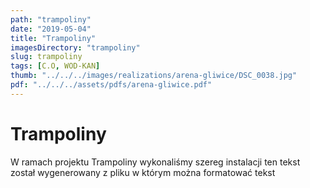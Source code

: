 ```yaml
---
path: "trampoliny"
date: "2019-05-04"
title: "Trampoliny"
imagesDirectory: "trampoliny"
slug: trampoliny
tags: [C.O, WOD-KAN]
thumb: "../../../images/realizations/arena-gliwice/DSC_0038.jpg"
pdf: "../../../assets/pdfs/arena-gliwice.pdf"
---
```


# Trampoliny

W ramach projektu Trampoliny wykonaliśmy szereg instalacji 
ten tekst został wygenerowany z pliku w którym można formatować tekst
